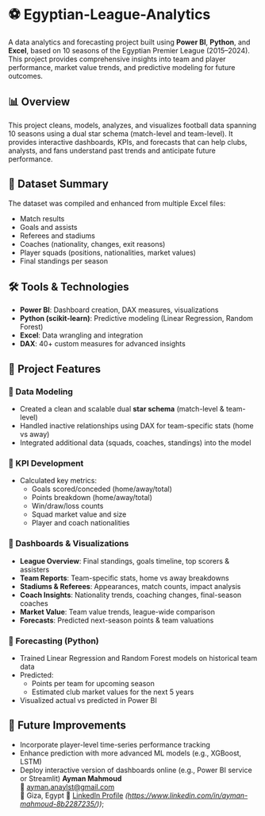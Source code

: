 # ⚽ Egyptian-League-Analytics

A data analytics and forecasting project built using **Power BI**, **Python**, and **Excel**, based on 10 seasons of the Egyptian Premier League (2015–2024). This project provides comprehensive insights into team and player performance, market value trends, and predictive modeling for future outcomes.

## 📊 Overview

This project cleans, models, analyzes, and visualizes football data spanning 10 seasons using a dual star schema (match-level and team-level). It provides interactive dashboards, KPIs, and forecasts that can help clubs, analysts, and fans understand past trends and anticipate future performance.

## 📁 Dataset Summary

The dataset was compiled and enhanced from multiple Excel files:
- Match results
- Goals and assists
- Referees and stadiums
- Coaches (nationality, changes, exit reasons)
- Player squads (positions, nationalities, market values)
- Final standings per season

## 🛠 Tools & Technologies
- **Power BI**: Dashboard creation, DAX measures, visualizations
- **Python (scikit-learn)**: Predictive modeling (Linear Regression, Random Forest)
- **Excel**: Data wrangling and integration
- **DAX**: 40+ custom measures for advanced insights

## 🧠 Project Features

### 🔹 Data Modeling
- Created a clean and scalable dual **star schema** (match-level & team-level)
- Handled inactive relationships using DAX for team-specific stats (home vs away)
- Integrated additional data (squads, coaches, standings) into the model

### 🔹 KPI Development
- Calculated key metrics:
  - Goals scored/conceded (home/away/total)
  - Points breakdown (home/away/total)
  - Win/draw/loss counts
  - Squad market value and size
  - Player and coach nationalities

### 🔹 Dashboards & Visualizations
- **League Overview**: Final standings, goals timeline, top scorers & assisters
- **Team Reports**: Team-specific stats, home vs away breakdowns
- **Stadiums & Referees**: Appearances, match counts, impact analysis
- **Coach Insights**: Nationality trends, coaching changes, final-season coaches
- **Market Value**: Team value trends, league-wide comparison
- **Forecasts**: Predicted next-season points & team valuations

### 🔹 Forecasting (Python)
- Trained Linear Regression and Random Forest models on historical team data
- Predicted:
  - Points per team for upcoming season
  - Estimated club market values for the next 5 years
- Visualized actual vs predicted in Power BI
## 🚀 Future Improvements
- Incorporate player-level time-series performance tracking
- Enhance prediction with more advanced ML models (e.g., XGBoost, LSTM)
- Deploy interactive version of dashboards online (e.g., Power BI service or Streamlit)
**Ayman Mahmoud**  
📧 ayman.anaylst@gmail.com  
📍 Giza, Egypt
🔗 [LinkedIn Profile](#) *(https://www.linkedin.com/in/ayman-mahmoud-8b2287235/))*;
